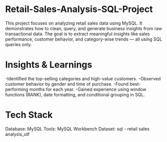 # Retail-Sales-Analysis-SQL-Project

This project focuses on analyzing retail sales data using MySQL. It demonstrates how to clean, query, and generate business insights from raw transactional data.  The goal is to extract meaningful insights like sales performance, customer behavior, and category-wise trends — all using SQL queries only.

# Insights & Learnings

-Identified the top-selling categories and high-value customers.
-Observed customer behavior by gender and time of purchase.
-Found best-performing months for each year.
-Gained experience using window functions (RANK), date formatting, and conditional grouping in SQL.

# Tech Stack

Database: MySQL
Tools: MySQL Workbench
Dataset: sql - retail sales analysis_utf
